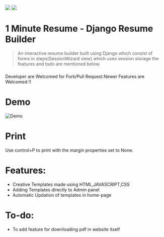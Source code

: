 
![ ](https://img.shields.io/github/license/jesintharnold/Resume_builder_Django?style=flat-square) 
![ ](https://img.shields.io/static/v1?label=Website&message=https://oneminuteresume.herokuapp.com&color=Blue&?link=https://oneminuteresume.herokuapp.com/&link=https://oneminuteresume.herokuapp.com/)

# 1 Minute Resume - Django Resume Builder 

 > An interactive resume builder built using Django which consist of forms in steps(SessionWizard view) which uses session storage the features and todo are mentioned below.
 
###
Developer are Welcomed for Fork/Pull Request.Newer Features are Welcomed !!

# Demo 
![Demo](https://github.com/jesintharnold/Resume_builder_django/raw/master/Resume-1.PNG)


# Print
Use control+P to print with the margin properties set to None.


#  Features:
* Creative Templates made using HTML,JAVASCRIPT,CSS
* Adding Templates directly to Admin panel
* Automatic Updation of templates in home-page


# To-do:
  * To add feature for downloading pdf in website itself
  
  

 
